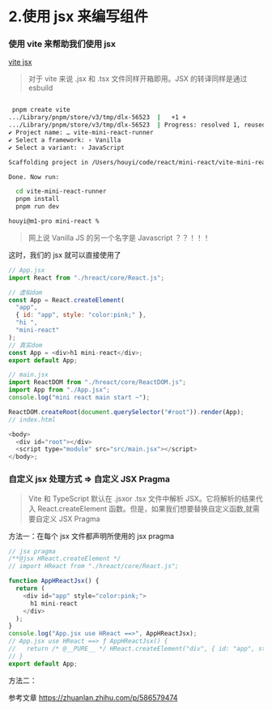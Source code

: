 <!--
 * @Author: hy
 * @Date: 2024-01-18 00:40:13
 * @LastEditors: hy
 * @Description:
 * @LastEditTime: 2024-01-18 12:49:59
 * @FilePath: /mini-react/docs/2.使用jsx来编写组件.md
 * Copyright 2024 hy, All Rights Reserved.
-->

# 2.使用 jsx 来编写组件

### 使用 vite 来帮助我们使用 jsx

[vite jsx](https://cn.vitejs.dev/guide/features.html#jsx)

> 对于 vite 来说 .jsx 和 .tsx 文件同样开箱即用。JSX 的转译同样是通过 esbuild

```bash

 pnpm create vite
.../Library/pnpm/store/v3/tmp/dlx-56523  |   +1 +
.../Library/pnpm/store/v3/tmp/dlx-56523  | Progress: resolved 1, reused 0, downloaded 1, added 1, done
✔ Project name: … vite-mini-react-runner
✔ Select a framework: › Vanilla
✔ Select a variant: › JavaScript

Scaffolding project in /Users/houyi/code/react/mini-react/vite-mini-react-runner...

Done. Now run:

  cd vite-mini-react-runner
  pnpm install
  pnpm run dev

houyi@m1-pro mini-react %

```

> 网上说 Vanilla JS 的另一个名字是 Javascript ？？！！！

这时，我们的 jsx 就可以直接使用了

```javascript
// App.jsx
import React from "./hreact/core/React.js";

// 虚拟dom
const App = React.createElement(
  "app",
  { id: "app", style: "color:pink;" },
  "hi ",
  "mini-react"
);
// 真实dom
const App = <div>h1 mini-react</div>;
export default App;

// main.jsx
import ReactDOM from "./hreact/core/ReactDOM.js";
import App from "./App.jsx";
console.log("mini react main start ~");

ReactDOM.createRoot(document.querySelector("#root")).render(App);
// index.html

<body>
  <div id="root"></div>
  <script type="module" src="src/main.jsx"></script>
</body>;
```

### 自定义 jsx 处理方式 => 自定义 JSX Pragma

> Vite 和 TypeScript 默认在 .jsxor .tsx 文件中解析 JSX。它将解析的结果代入 React.createElement 函数。但是，如果我们想要替换自定义函数,就需要自定义 JSX Pragma

方法一：在每个 jsx 文件都声明所使用的 jsx pragma

```javascript
// jsx pragma
/**@jsx HReact.createElement */
// import HReact from "./hreact/core/React.js";

function AppHReactJsx() {
  return (
    <div id="app" style="color:pink;">
      h1 mini-react
    </div>
  );
}
console.log("App.jsx use HReact ==>", AppHReactJsx);
// App.jsx use HReact ==> ƒ AppHReactJsx() {
//   return /* @__PURE__ */ HReact.createElement("div", { id: "app", style: "color:pink;" }, "h1 mini-react");
// }
export default App;
```

方法二：

参考文章 https://zhuanlan.zhihu.com/p/586579474
